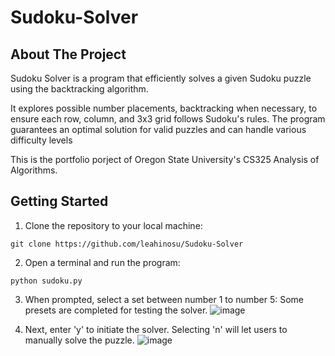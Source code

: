 # Sudoku-Solver

## About The Project
<p>Sudoku Solver is a program that efficiently solves a given Sudoku puzzle using the backtracking algorithm.</p>
<p>It explores possible number placements, backtracking when necessary, to ensure each row, column, and 3x3 grid follows Sudoku's rules. The program guarantees an optimal solution for valid puzzles and can handle various difficulty levels</p>
<p>This is the portfolio porject of Oregon State University's CS325 Analysis of Algorithms.</p>

## Getting Started

1. Clone the repository to your local machine:
```
git clone https://github.com/leahinosu/Sudoku-Solver
```

2. Open a terminal and run the program:
```
python sudoku.py
```
3. When prompted, select a set between number 1 to number 5:
Some presets are completed for testing the solver.
![image](https://github.com/user-attachments/assets/73cadb89-024f-4512-b772-3e3e729dd671)
   
4. Next, enter 'y' to initiate the solver.
Selecting 'n' will let users to manually solve the puzzle.
![image](https://github.com/user-attachments/assets/7a895b22-ba30-4d40-b1eb-1e58aeb3dcc2)
